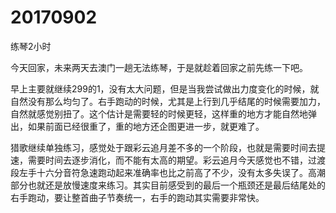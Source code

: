 # 20170902

练琴2小时

今天回家，未来两天去澳门一趟无法练琴，于是就趁着回家之前先练一下吧。

早上主要就继续299的1，没有太大问题，但是当我尝试做出力度变化的时候，就自然没有那么均匀了。右手跑动的时候，尤其是上行到几乎结尾的时候需要加力，自然就感觉别扭了。这个估计是需要轻的时候更轻，这样重的地方才能自然地弹出，如果前面已经很重了，重的地方还企图更进一步，就更难了。

猎歌继续单独练习，感觉处于跟彩云追月差不多的一个阶段，也就是需要时间去提速，需要时间去逐步消化，而不能有太高的期望。彩云追月今天感觉也不错，过渡段左手十六分音符急速跑动起来准确率也比之前高了不少，没有太多失误了。高潮部分也就还是放慢速度来练习。其实目前感受到的最后一个瓶颈还是最后结尾处的右手跑动，要让整首曲子节奏统一，右手的跑动其实需要非常快。

